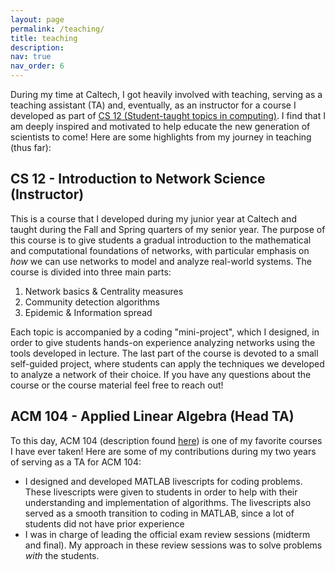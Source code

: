 ```yaml
---
layout: page
permalink: /teaching/
title: teaching
description: 
nav: true
nav_order: 6
---
```


During my time at Caltech, I got heavily involved with teaching, serving as a teaching assistant (TA) and, eventually, as an instructor for a course I developed as part of <a href="https://www.cms.caltech.edu/academics/courses/cs-12">CS 12 (Student-taught topics in computing)</a>. I find that I am deeply inspired and motivated to help educate the new generation of scientists to come! Here are some highlights from my journey in teaching (thus far):

## **CS 12 - Introduction to Network Science** (Instructor)
This is a course that I developed during my junior year at Caltech and taught during the Fall and Spring quarters of my senior year. The purpose of this course is to give students a gradual introduction to the mathematical and computational foundations of networks, with particular emphasis on *how* we can use networks to model and analyze real-world systems. The course is divided into three main parts:

1. Network basics & Centrality measures
2. Community detection algorithms
3. Epidemic & Information spread

Each topic is accompanied by a coding "mini-project", which I designed, in order to give students hands-on experience analyzing networks using the tools developed in lecture. The last part of the course is devoted to a small self-guided project, where students can apply the techniques we developed to analyze a network of their choice. If you have any questions about the course or the course material feel free to reach out!

## ACM 104 - Applied Linear Algebra (Head TA)
To this day, ACM 104 (description found <a href="https://www.cms.caltech.edu/academics/courses/acmids-104">here</a>) is one of my favorite courses I have ever taken! Here are some of my contributions during my two years of serving as a TA for ACM 104:

* I designed and developed MATLAB livescripts for coding problems. These livescripts were given to students in order to help with their understanding and implementation of algorithms. The livescripts also served as a smooth transition to coding in MATLAB, since a lot of students did not have prior experience
* I was in charge of leading the official exam review sessions (midterm and final). My approach in these review sessions was to solve problems *with* the students.
